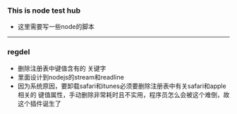 ### This is node test hub
* 这里需要写一些node的脚本

---

### regdel
* 删除注册表中键值含有的 关键字
* 里面设计到nodejs的stream和readline
* 因为系统原因，要卸载safari和itunes必须要删除注册表中有关safari和apple相关的
键值属性，手动删除非常耗时且不实用，程序员怎么会被这个难倒，故这个插件诞生了
